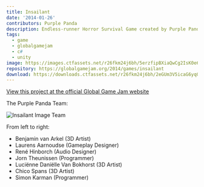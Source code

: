 ```yaml
---
title: Insailant
date: '2014-01-26'
contributors: Purple Panda
description: Endless-runner Horror Survival Game created by Purple Panda at the Global Game Jam 2014 in Amsterdam
tags:
  - game
  - globalgamejam
  - c#
  - unity
image: https://images.ctfassets.net/r26fkm24j6bh/5erzfipBXiaQwCg2IsK0e6/5d5fa049a1bcc1ec4bea8780fe0ceba4/insailant.png
repository: https://globalgamejam.org/2014/games/insailant
download: https://downloads.ctfassets.net/r26fkm24j6bh/2eGUm3V5icaG6yq0QwKIqw/43ae0e07015853d68f23d73b65cf37a3/Insailant_04.zip
---
```


[View this project at the official Global Game Jam website](https://globalgamejam.org/2014/games/insailant "View this project at the official Global Game Jam website")

The Purple Panda Team:

![Insailant Image Team](//images.contentful.com/r26fkm24j6bh/4OSpA6qSPCaKUoiEoSMmqG/9349095a4883167a791cc07eb4fa4efe/team.jpg)

From left to right:
- Benjamin van Arkel (3D Artist)
- Laurens Aarnoudse (Gameplay Designer)
- René Hinborch (Audio Designer)
- Jorn Theunissen (Programmer)
- Luciënne Daniëlle Van Bokhorst (3D Artist)
- Chico Spans (3D Artist)
- Simon Karman (Programmer)